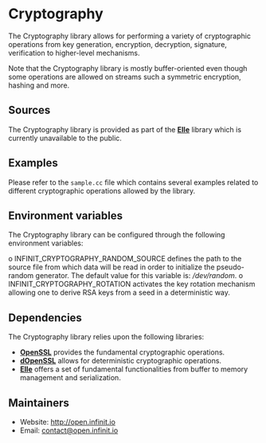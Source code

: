 Cryptography
============

The Cryptography library allows for performing a variety of cryptographic operations from key generation, encryption, decryption, signature, verification to higher-level mechanisms.

Note that the Cryptography library is mostly buffer-oriented even though some operations are allowed on streams such a symmetric encryption, hashing and more.

Sources
-------

The Cryptography library is provided as part of the [**Elle**](http://open.infinit.io/elle) library which is currently unavailable to the public.

Examples
--------

Please refer to the `sample.cc` file which contains several examples related to different cryptographic operations allowed by the library.

Environment variables
---------------------

The Cryptography library can be configured through the following environment variables:

  o INFINIT_CRYPTOGRAPHY_RANDOM_SOURCE defines the path to the source file from which data will be read in order to initialize the pseudo-random generator. The default value for this variable is: _/dev/random_.
  o INFINIT_CRYPTOGRAPHY_ROTATION activates the key rotation mechanism allowing one to derive RSA keys from a seed in a deterministic way.

Dependencies
------------

The Cryptography library relies upon the following libraries:

 * [**OpenSSL**](http://www.openssl.org) provides the fundamental cryptographic operations.
 * [**dOpenSSL**](http://open.infinit.io/dopenssl) allows for deterministic cryptographic operations.
 * [**Elle**](http://open.infinit.io/elle) offers a set of fundamental functionalities from buffer to memory management and serialization.

Maintainers
-----------

 * Website: http://open.infinit.io
 * Email: contact@open.infinit.io
